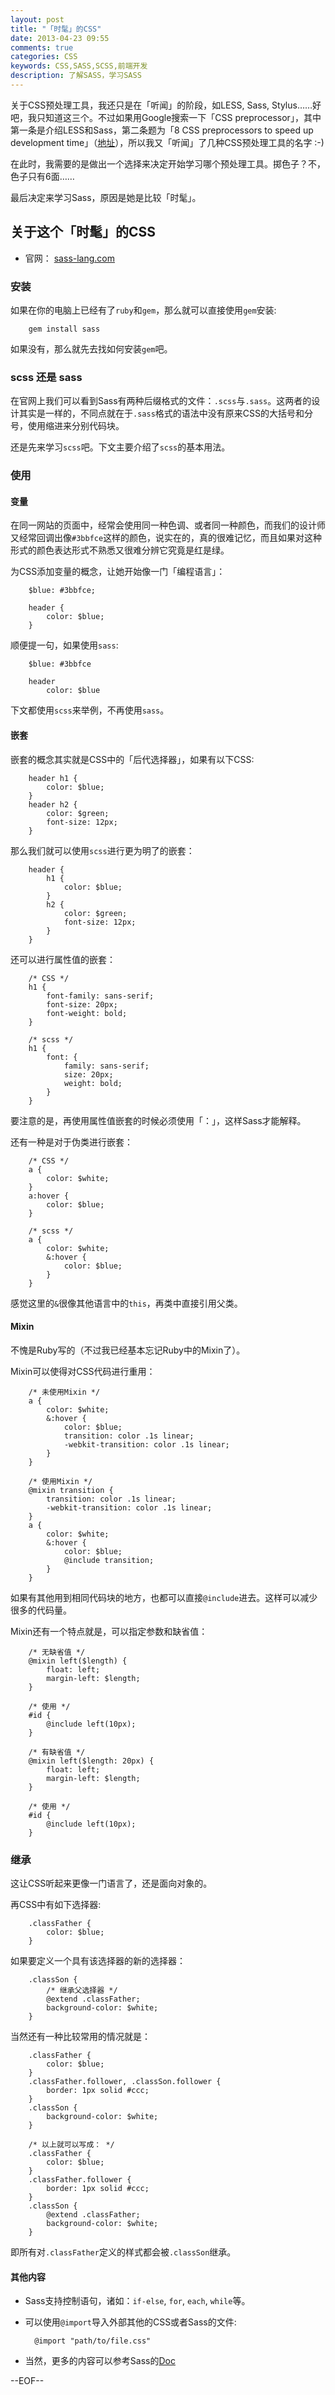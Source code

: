 ```yaml
---
layout: post
title: "「时髦」的CSS"
date: 2013-04-23 09:55
comments: true
categories: CSS
keywords: CSS,SASS,SCSS,前端开发
description: 了解SASS，学习SASS
---
```


关于CSS预处理工具，我还只是在「听闻」的阶段，如LESS, Sass, Stylus……好吧，我只知道这三个。不过如果用Google搜索一下「CSS preprocessor」，其中第一条是介绍LESS和Sass，第二条题为「8 CSS preprocessors to speed up development time」（[地址](http://www.catswhocode.com/blog/8-css-preprocessors-to-speed-up-development-time)），所以我又「听闻」了几种CSS预处理工具的名字 :-)

在此时，我需要的是做出一个选择来决定开始学习哪个预处理工具。掷色子？不，色子只有6面……

最后决定来学习Sass，原因是她是比较「时髦」。

## 关于这个「时髦」的CSS

* 官网： [sass-lang.com](http://www.sass-lang.com)

### 安装

如果在你的电脑上已经有了`ruby`和`gem`，那么就可以直接使用`gem`安装:

        gem install sass

如果没有，那么就先去找如何安装`gem`吧。

### scss 还是 sass

在官网上我们可以看到Sass有两种后缀格式的文件：`.scss`与`.sass`。这两者的设计其实是一样的，不同点就在于`.sass`格式的语法中没有原来CSS的大括号和分号，使用缩进来分别代码块。

还是先来学习`scss`吧。下文主要介绍了`scss`的基本用法。

### 使用

#### 变量

在同一网站的页面中，经常会使用同一种色调、或者同一种颜色，而我们的设计师又经常回调出像`#3bbfce`这样的颜色，说实在的，真的很难记忆，而且如果对这种形式的颜色表达形式不熟悉又很难分辨它究竟是红是绿。

为CSS添加变量的概念，让她开始像一门「编程语言」：

        $blue: #3bbfce;

        header {
            color: $blue;
        }

顺便提一句，如果使用`sass`:

        $blue: #3bbfce

        header
            color: $blue

下文都使用`scss`来举例，不再使用`sass`。

#### 嵌套

嵌套的概念其实就是CSS中的「后代选择器」，如果有以下CSS:

        header h1 {
            color: $blue;
        }
        header h2 {
            color: $green;
            font-size: 12px;
        }

那么我们就可以使用`scss`进行更为明了的嵌套：

        header {
            h1 {
                color: $blue;
            }
            h2 {
                color: $green;
                font-size: 12px;
            }
        }

还可以进行属性值的嵌套：

        /* CSS */
        h1 {
            font-family: sans-serif;
            font-size: 20px;
            font-weight: bold;
        }

        /* scss */
        h1 {
            font: {
                family: sans-serif;
                size: 20px;
                weight: bold;
            }
        }

要注意的是，再使用属性值嵌套的时候必须使用「：」，这样Sass才能解释。

还有一种是对于伪类进行嵌套：

        /* CSS */
        a {
            color: $white;
        }
        a:hover {
            color: $blue;
        }

        /* scss */
        a {
            color: $white;
            &:hover {
                color: $blue;
            }
        }

感觉这里的`&`很像其他语言中的`this`，再类中直接引用父类。

#### Mixin

不愧是Ruby写的（不过我已经基本忘记Ruby中的Mixin了）。

Mixin可以使得对CSS代码进行重用：

        /* 未使用Mixin */
        a {
            color: $white;
            &:hover {
                color: $blue;
                transition: color .1s linear;
                -webkit-transition: color .1s linear;
            }
        }

        /* 使用Mixin */
        @mixin transition {
            transition: color .1s linear;
            -webkit-transition: color .1s linear;
        }
        a {
            color: $white;
            &:hover {
                color: $blue;
                @include transition;
            }
        }

如果有其他用到相同代码块的地方，也都可以直接`@include`进去。这样可以减少很多的代码量。

Mixin还有一个特点就是，可以指定参数和缺省值：

        /* 无缺省值 */
        @mixin left($length) {
            float: left;
            margin-left: $length;
        }

        /* 使用 */
        #id {
            @include left(10px);
        }

        /* 有缺省值 */
        @mixin left($length: 20px) {
            float: left;
            margin-left: $length;
        }

        /* 使用 */
        #id {
            @include left(10px);
        }

### 继承

这让CSS听起来更像一门语言了，还是面向对象的。

再CSS中有如下选择器:

        .classFather {
            color: $blue;
        }

如果要定义一个具有该选择器的新的选择器：

        .classSon {
            /* 继承父选择器 */
            @extend .classFather;
            background-color: $white;
        }

当然还有一种比较常用的情况就是：

        .classFather {
            color: $blue;
        }
        .classFather.follower, .classSon.follower {
            border: 1px solid #ccc;
        }
        .classSon {
            background-color: $white;
        }

        /* 以上就可以写成： */
        .classFather {
            color: $blue;
        }
        .classFather.follower {
            border: 1px solid #ccc;
        }
        .classSon {
            @extend .classFather;
            background-color: $white;
        }

即所有对`.classFather`定义的样式都会被`.classSon`继承。

#### 其他内容

* Sass支持控制语句，诸如：`if-else`, `for`, `each`, `while`等。
* 可以使用`@import`导入外部其他的CSS或者Sass的文件:

        @import "path/to/file.css"

* 当然，更多的内容可以参考Sass的[Doc](http://sass-lang.com/docs/yardoc/file.SASS_REFERENCE.html)



--EOF--
